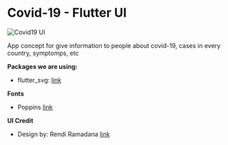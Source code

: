 # Covid-19 - Flutter UI

![Covid19 UI](https://user-images.githubusercontent.com/42918668/80436814-a2d4a080-88c5-11ea-9981-097c98373481.jpg)

App concept for give information to people about covid-19, cases in every country, symptomps, etc

**Packages we are using:**

- flutter_svg: [link](https://pub.dev/packages/flutter_svg)

**Fonts**

- Poppins [link](https://fonts.google.com/specimen/Poppins)

**UI Credit**

- Design by: Rendi Ramadana [link](https://www.uplabs.com/posts/coronavirus-information-concept)
